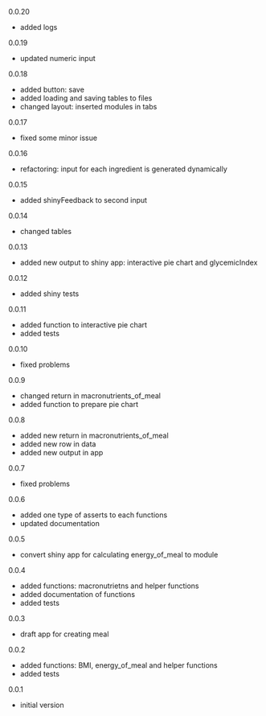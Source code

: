 0.0.20

- added logs

0.0.19

- updated numeric input 

0.0.18

- added button: save
- added loading and saving tables to files
- changed layout: inserted modules in tabs

0.0.17

- fixed some minor issue

0.0.16

- refactoring: input for each ingredient is generated dynamically

0.0.15

- added shinyFeedback to second input

0.0.14

- changed tables

0.0.13

- added new output to shiny app: interactive pie chart and glycemicIndex

0.0.12

- added shiny tests

0.0.11

- added function to interactive pie chart
- added tests

0.0.10

- fixed problems

0.0.9

- changed return in macronutrients_of_meal
- added function to prepare pie chart

0.0.8

- added new return in macronutrients_of_meal
- added new row in data
- added new output in app

0.0.7

- fixed problems

0.0.6

- added one type of asserts to each functions
- updated documentation

0.0.5

- convert shiny app for calculating energy_of_meal to module

0.0.4

- added functions: macronutrietns and helper functions
- added documentation of functions
- added tests
 
0.0.3

- draft app for creating meal

0.0.2

- added functions: BMI, energy_of_meal and helper functions
- added tests

0.0.1

- initial version

